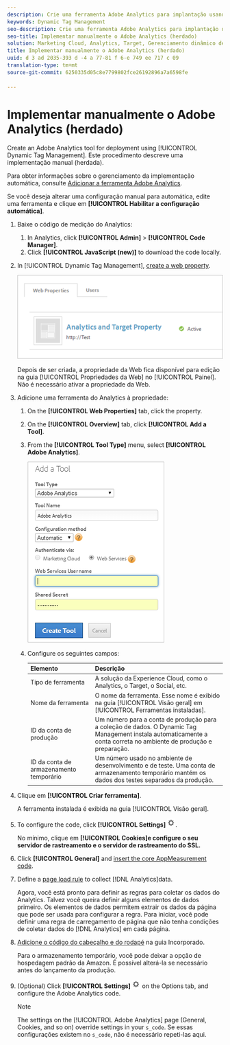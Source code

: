 ```yaml
---
description: Crie uma ferramenta Adobe Analytics para implantação usando o Dynamic Tag Management. Este procedimento descreve uma implementação manual (herdada).
keywords: Dynamic Tag Management
seo-description: Crie uma ferramenta Adobe Analytics para implantação usando o Dynamic Tag Management. Este procedimento descreve uma implementação manual (herdada).
seo-title: Implementar manualmente o Adobe Analytics (herdado)
solution: Marketing Cloud, Analytics, Target, Gerenciamento dinâmico de tags
title: Implementar manualmente o Adobe Analytics (herdado)
uuid: d 3 ad 2035-393 d -4 a 77-81 f 6-e 749 ee 717 c 09
translation-type: tm+mt
source-git-commit: 6250335d05c8e7799802fce26192896a7a6598fe

---
```



# Implementar manualmente o Adobe Analytics (herdado)

Create an Adobe Analytics tool for deployment using [!UICONTROL Dynamic Tag Management]. Este procedimento descreve uma implementação manual (herdada).

Para obter informações sobre o gerenciamento da implementação automática, consulte [Adicionar a ferramenta Adobe Analytics](../../implement/c-implement-with-dtm/c-aa-tool/analytics-dtm.md#concept_FBA6679A0B79490F8296437F11E5E4F8).

Se você deseja alterar uma configuração manual para automática, edite uma ferramenta e clique em **[!UICONTROL Habilitar a configuração automática]**.

1. Baixe o código de medição do Analytics:
   1. In Analytics, click **[!UICONTROL Admin]** &gt; **[!UICONTROL Code Manager]**.
   1. Click **[!UICONTROL JavaScript (new)]** to download the code locally.
1. In [!UICONTROL Dynamic Tag Management], [create a web property](../../implement/c-implement-with-dtm/t-create-web-property.md#task_960467FBB7A54499AC228CB3AA3C4123).

   ![](assets/dtm-property.png)

   Depois de ser criada, a propriedade da Web fica disponível para edição na guia [!UICONTROL Propriedades da Web] no [!UICONTROL Painel]. Não é necessário ativar a propriedade da Web.

1. Adicione uma ferramenta do Analytics à propriedade:
   1. On the **[!UICONTROL Web Properties]** tab, click the property.
   1. On the **[!UICONTROL Overview]** tab, click **[!UICONTROL Add a Tool]**.
   1. From the **[!UICONTROL Tool Type]** menu, select **[!UICONTROL Adobe Analytics]**.

      ![](assets/dtm-add-analytics-tool.png)

   1. Configure os seguintes campos:

      | Elemento | Descrição |
      |---|---|
      | Tipo de ferramenta | A solução da Experience Cloud, como o Analytics, o Target, o Social, etc. |
      | Nome da ferramenta | O nome da ferramenta. Esse nome é exibido na guia [!UICONTROL Visão geral] em [!UICONTROL Ferramentas instaladas]. |
      | ID da conta de produção | Um número para a conta de produção para a coleção de dados. O Dynamic Tag Management instala automaticamente a conta correta no ambiente de produção e preparação. |
      | ID da conta de armazenamento temporário | Um número usado no ambiente de desenvolvimento e de teste. Uma conta de armazenamento temporário mantém os dados dos testes separados da produção. |

1. Clique em **[!UICONTROL Criar ferramenta]**.

   A ferramenta instalada é exibida na guia [!UICONTROL Visão geral].

1. To configure the code, click **[!UICONTROL Settings]** ![](assets/settings_gear.png).

   No mínimo, clique em **[!UICONTROL Cookies]e configure o seu servidor de rastreamento e o servidor de rastreamento do SSL.**

1. Click **[!UICONTROL General]** and [insert the core AppMeasurement code](../../implement/c-implement-with-dtm/c-aa-tool/t-appmeasurement-code.md#task_068D72664B2743359A64ADB8692D3658).
1. Define a [page load rule](../../implement/c-implement-with-dtm/c-rules/t-rules-create.md#task_B7FB5ED415AF430C952265AC2835C0DB) to collect [!DNL Analytics]data.

   Agora, você está pronto para definir as regras para coletar os dados do Analytics. Talvez você queira definir alguns elementos de dados primeiro. Os elementos de dados permitem extrair os dados da página que pode ser usada para configurar a regra. Para iniciar, você pode definir uma regra de carregamento de página que não tenha condições de coletar dados do [!DNL Analytics] em cada página.
1. [Adicione o código do cabeçalho e do rodapé](../../implement/c-implement-with-dtm/c-headers-footers/t-header-footer-code.md#task_43C8DD699A514638B0620775C06423E5) na guia Incorporado.

   Para o armazenamento temporário, você pode deixar a opção de hospedagem padrão da Amazon. É possível alterá-la se necessário antes do lançamento da produção.
1. (Optional) Click **[!UICONTROL Settings]** ![](assets/settings_gear.png) on the Options tab, and configure the Adobe Analytics code.

   >[!NOTE]
   >
   >The settings on the [!UICONTROL Adobe Analytics] page (General, Cookies, and so on) override settings in your `s_code`. Se essas configurações existem no `s_code`, não é necessário repeti-las aqui.


